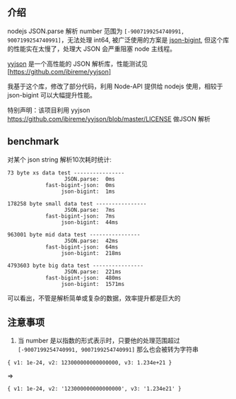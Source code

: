 ## 介绍

nodejs JSON.parse 解析 number 范围为 `[-9007199254740991, 9007199254740991]`，无法处理 int64, 被广泛使用的方案是 [json-bigint](https://www.npmjs.com/package/json-bigint), 但这个库的性能实在太慢了，处理大 JSON 会严重阻塞 node 主线程。

[yyjson](https://github.com/ibireme/yyjson) 是一个高性能的 JSON 解析库，性能测试见[https://github.com/ibireme/yyjson]

我基于这个库，修改了部分代码，利用 Node-API 提供给 nodejs 使用，相较于 json-bigint 可以大幅提升性能。

特别声明：该项目利用 yyjson https://github.com/ibireme/yyjson/blob/master/LICENSE 做JSON 解析

## benchmark

对某个 json string 解析10次耗时统计:

```text
73 byte xs data test ----------------
                  JSON.parse:  0ms
            fast-bigint-json:  0ms
                 json-bigint:  1ms

178258 byte small data test ----------------
                  JSON.parse:  7ms
            fast-bigint-json:  7ms
                 json-bigint:  44ms

963001 byte mid data test ----------------
                  JSON.parse:  42ms
            fast-bigint-json:  64ms
                 json-bigint:  218ms

4793603 byte big data test ----------------
                  JSON.parse:  221ms
            fast-bigint-json:  480ms
                 json-bigint:  1571ms
```

可以看出，不管是解析简单或复杂的数据，效率提升都是巨大的

## 注意事项

1) 当 number 是以指数的形式表示时，只要他的处理范围超过 `[-9007199254740991, 9007199254740991]` 那么也会被转为字符串


`{ v1: 1e-24, v2: 123000000000000000, v3: 1.234e+21 }`

=>

`{ v1: 1e-24, v2: '123000000000000000', v3: '1.234e21' }`